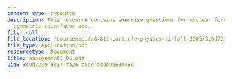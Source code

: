 ```yaml
---
content_type: resource
description: This resource contains exercise questions for nuclear forces, eigen-states,
  symmetric spin-favor etc.
file: null
file_location: /coursemedia/8-811-particle-physics-ii-fall-2005/3c9d7239db17f42ba5deeddb91b3f45c_assignment1_05.pdf
file_type: application/pdf
resourcetype: Document
title: assignment1_05.pdf
uid: 3c9d7239-db17-f42b-a5de-eddb91b3f45c
---
```

